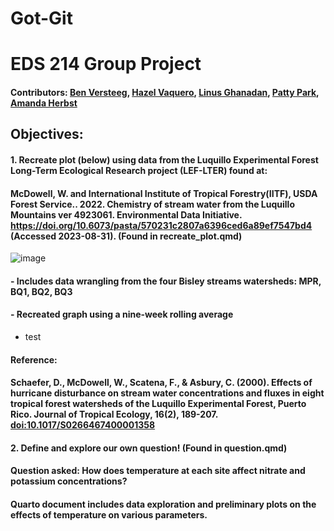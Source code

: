 # Got-Git

# EDS 214 Group Project

#### Contributors: [Ben Versteeg](https://github.com/BenVerst), [Hazel Vaquero](https://github.com/hazelvaq), [Linus Ghanadan](https://github.com/linusghanadan), [Patty Park](https://github.com/p-park6), [Amanda Herbst](https://github.com/amandaherbst)

## Objectives:

#### 1. Recreate plot (below) using data from the Luquillo Experimental Forest Long-Term Ecological Research project (LEF-LTER) found at:
#### McDowell, W. and International Institute of Tropical Forestry(IITF), USDA Forest Service.. 2022. Chemistry of stream water from the Luquillo Mountains ver 4923061. Environmental Data Initiative. <https://doi.org/10.6073/pasta/570231c2807a6396ced6a89ef7547bd4> (Accessed 2023-08-31). (Found in recreate_plot.qmd)

![image](https://github.com/BenVerst/Got-Git/assets/86419946/21bf2c3d-f0e4-4ab1-bcad-cf9b0c90483c)

#### -  Includes data wrangling from the four Bisley streams watersheds: MPR, BQ1, BQ2, BQ3
#### -  Recreated graph using a nine-week rolling average
- test

#### Reference:
#### Schaefer, D., McDowell, W., Scatena, F., & Asbury, C. (2000). Effects of hurricane disturbance on stream water concentrations and fluxes in eight tropical forest watersheds of the Luquillo Experimental Forest, Puerto Rico. Journal of Tropical Ecology, 16(2), 189-207. <doi:10.1017/S0266467400001358>

#### 2. Define and explore our own question! (Found in question.qmd)
#### Question asked: How does temperature at each site affect nitrate and potassium concentrations?
#### Quarto document includes data exploration and preliminary plots on the effects of temperature on various parameters.

